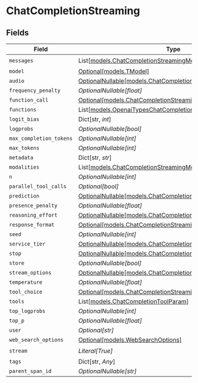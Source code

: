 # ChatCompletionStreaming


## Fields

| Field                                                                                                                    | Type                                                                                                                     | Required                                                                                                                 | Description                                                                                                              |
| ------------------------------------------------------------------------------------------------------------------------ | ------------------------------------------------------------------------------------------------------------------------ | ------------------------------------------------------------------------------------------------------------------------ | ------------------------------------------------------------------------------------------------------------------------ |
| `messages`                                                                                                               | List[[models.ChatCompletionStreamingMessage](../models/chatcompletionstreamingmessage.md)]                               | :heavy_check_mark:                                                                                                       | N/A                                                                                                                      |
| `model`                                                                                                                  | [Optional[models.TModel]](../models/tmodel.md)                                                                           | :heavy_minus_sign:                                                                                                       | N/A                                                                                                                      |
| `audio`                                                                                                                  | [OptionalNullable[models.ChatCompletionAudioParam]](../models/chatcompletionaudioparam.md)                               | :heavy_minus_sign:                                                                                                       | N/A                                                                                                                      |
| `frequency_penalty`                                                                                                      | *OptionalNullable[float]*                                                                                                | :heavy_minus_sign:                                                                                                       | N/A                                                                                                                      |
| `function_call`                                                                                                          | [Optional[models.ChatCompletionStreamingFunctionCallUnion]](../models/chatcompletionstreamingfunctioncallunion.md)       | :heavy_minus_sign:                                                                                                       | N/A                                                                                                                      |
| `functions`                                                                                                              | List[[models.OpenaiTypesChatCompletionCreateParamsFunction](../models/openaitypeschatcompletioncreateparamsfunction.md)] | :heavy_minus_sign:                                                                                                       | N/A                                                                                                                      |
| `logit_bias`                                                                                                             | Dict[str, *int*]                                                                                                         | :heavy_minus_sign:                                                                                                       | N/A                                                                                                                      |
| `logprobs`                                                                                                               | *OptionalNullable[bool]*                                                                                                 | :heavy_minus_sign:                                                                                                       | N/A                                                                                                                      |
| `max_completion_tokens`                                                                                                  | *OptionalNullable[int]*                                                                                                  | :heavy_minus_sign:                                                                                                       | N/A                                                                                                                      |
| `max_tokens`                                                                                                             | *OptionalNullable[int]*                                                                                                  | :heavy_minus_sign:                                                                                                       | N/A                                                                                                                      |
| `metadata`                                                                                                               | Dict[str, *str*]                                                                                                         | :heavy_minus_sign:                                                                                                       | N/A                                                                                                                      |
| `modalities`                                                                                                             | List[[models.ChatCompletionStreamingModality](../models/chatcompletionstreamingmodality.md)]                             | :heavy_minus_sign:                                                                                                       | N/A                                                                                                                      |
| `n`                                                                                                                      | *OptionalNullable[int]*                                                                                                  | :heavy_minus_sign:                                                                                                       | N/A                                                                                                                      |
| `parallel_tool_calls`                                                                                                    | *Optional[bool]*                                                                                                         | :heavy_minus_sign:                                                                                                       | N/A                                                                                                                      |
| `prediction`                                                                                                             | [OptionalNullable[models.ChatCompletionPredictionContentParam]](../models/chatcompletionpredictioncontentparam.md)       | :heavy_minus_sign:                                                                                                       | N/A                                                                                                                      |
| `presence_penalty`                                                                                                       | *OptionalNullable[float]*                                                                                                | :heavy_minus_sign:                                                                                                       | N/A                                                                                                                      |
| `reasoning_effort`                                                                                                       | [OptionalNullable[models.ChatCompletionStreamingReasoningEffort]](../models/chatcompletionstreamingreasoningeffort.md)   | :heavy_minus_sign:                                                                                                       | N/A                                                                                                                      |
| `response_format`                                                                                                        | [Optional[models.ChatCompletionStreamingResponseFormat]](../models/chatcompletionstreamingresponseformat.md)             | :heavy_minus_sign:                                                                                                       | N/A                                                                                                                      |
| `seed`                                                                                                                   | *OptionalNullable[int]*                                                                                                  | :heavy_minus_sign:                                                                                                       | N/A                                                                                                                      |
| `service_tier`                                                                                                           | [OptionalNullable[models.ChatCompletionStreamingServiceTier]](../models/chatcompletionstreamingservicetier.md)           | :heavy_minus_sign:                                                                                                       | N/A                                                                                                                      |
| `stop`                                                                                                                   | [OptionalNullable[models.ChatCompletionStreamingStop]](../models/chatcompletionstreamingstop.md)                         | :heavy_minus_sign:                                                                                                       | N/A                                                                                                                      |
| `store`                                                                                                                  | *OptionalNullable[bool]*                                                                                                 | :heavy_minus_sign:                                                                                                       | N/A                                                                                                                      |
| `stream_options`                                                                                                         | [OptionalNullable[models.ChatCompletionStreamOptionsParam]](../models/chatcompletionstreamoptionsparam.md)               | :heavy_minus_sign:                                                                                                       | N/A                                                                                                                      |
| `temperature`                                                                                                            | *OptionalNullable[float]*                                                                                                | :heavy_minus_sign:                                                                                                       | N/A                                                                                                                      |
| `tool_choice`                                                                                                            | [Optional[models.ChatCompletionStreamingToolChoiceUnion]](../models/chatcompletionstreamingtoolchoiceunion.md)           | :heavy_minus_sign:                                                                                                       | N/A                                                                                                                      |
| `tools`                                                                                                                  | List[[models.ChatCompletionToolParam](../models/chatcompletiontoolparam.md)]                                             | :heavy_minus_sign:                                                                                                       | N/A                                                                                                                      |
| `top_logprobs`                                                                                                           | *OptionalNullable[int]*                                                                                                  | :heavy_minus_sign:                                                                                                       | N/A                                                                                                                      |
| `top_p`                                                                                                                  | *OptionalNullable[float]*                                                                                                | :heavy_minus_sign:                                                                                                       | N/A                                                                                                                      |
| `user`                                                                                                                   | *Optional[str]*                                                                                                          | :heavy_minus_sign:                                                                                                       | N/A                                                                                                                      |
| `web_search_options`                                                                                                     | [Optional[models.WebSearchOptions]](../models/websearchoptions.md)                                                       | :heavy_minus_sign:                                                                                                       | N/A                                                                                                                      |
| `stream`                                                                                                                 | *Literal[True]*                                                                                                          | :heavy_check_mark:                                                                                                       | N/A                                                                                                                      |
| `tags`                                                                                                                   | Dict[str, *Any*]                                                                                                         | :heavy_minus_sign:                                                                                                       | N/A                                                                                                                      |
| `parent_span_id`                                                                                                         | *OptionalNullable[str]*                                                                                                  | :heavy_minus_sign:                                                                                                       | N/A                                                                                                                      |